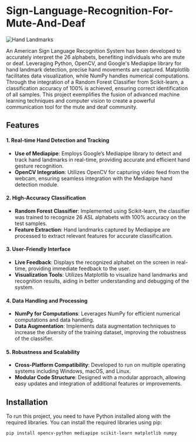 # Sign-Language-Recognition-For-Mute-And-Deaf

<img src="https://mediapipe.dev/images/mobile/hand_landmarks.png" alt="Hand Landmarks">

An American Sign Language Recognition System has been developed to accurately interpret the 26 alphabets, benefiting individuals who are mute or deaf. Leveraging Python, OpenCV, and Google's Mediapipe library for hand landmark detection, precise hand movements are captured. Matplotlib facilitates data visualization, while NumPy handles numerical computations. Through the integration of a Random Forest Classifier from Scikit-learn, a classification accuracy of 100% is achieved, ensuring correct identification of all samples. This project exemplifies the fusion of advanced machine learning techniques and computer vision to create a powerful communication tool for the mute and deaf community.


## Features

#### 1. Real-time Hand Detection and Tracking
- **Use of Mediapipe**: Employs Google’s Mediapipe library to detect and track hand landmarks in real-time, providing accurate and efficient hand gesture recognition.
- **OpenCV Integration**: Utilizes OpenCV for capturing video feed from the webcam, ensuring seamless integration with the Mediapipe hand detection module.

#### 2. High-Accuracy Classification
- **Random Forest Classifier**: Implemented using Scikit-learn, the classifier was trained to recognize 26 ASL alphabets with 100% accuracy on the test samples.
- **Feature Extraction**: Hand landmarks captured by Mediapipe are processed to extract relevant features for accurate classification.

#### 3. User-Friendly Interface
- **Live Feedback**: Displays the recognized alphabet on the screen in real-time, providing immediate feedback to the user.
- **Visualization Tools**: Utilizes Matplotlib to visualize hand landmarks and recognition results, aiding in better understanding and debugging of the system.

#### 4. Data Handling and Processing
- **NumPy for Computations**: Leverages NumPy for efficient numerical computations and data handling.
- **Data Augmentation**: Implements data augmentation techniques to increase the diversity of the training dataset, improving the robustness of the classifier.

#### 5. Robustness and Scalability
- **Cross-Platform Compatibility**: Developed to run on multiple operating systems including Windows, macOS, and Linux.
- **Modular Code Structure**: Designed with a modular approach, allowing easy updates and integration of additional features or improvements.

## Installation

To run this project, you need to have Python installed along with the required libraries. You can install the required libraries using pip:

```bash
pip install opencv-python mediapipe scikit-learn matplotlib numpy
